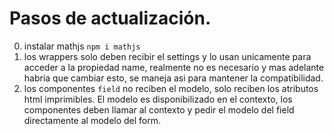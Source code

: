 # Pasos de actualización.

0. instalar mathjs `npm i mathjs`
1. los wrappers solo deben recibir el settings y lo usan unicamente para acceder a la propiedad name, realmente no es
   necesario y mas adelante habria que cambiar esto, se maneja asi para mantener la compatibilidad.
2. los componentes `field` no reciben el modelo, solo reciben los atributos html imprimibles. El modelo es
   disponibilizado en el contexto, los componentes deben llamar al contexto y pedir el modelo del field directamente al
   modelo del form.
